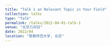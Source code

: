 ```yaml
---
title: "Talk 1 on Relevant Topic in Your Field"
collection: talks
type: "Talk"
permalink: /talks/2022-04-01-talk-1
venue: "北京几何日"
date: 2022/04
location: "首都师范大学, 北京"
---
```


<!-- 
This is a description of your talk, which is a markdown files that can be all markdown-ified like any other post. Yay markdown! -->
